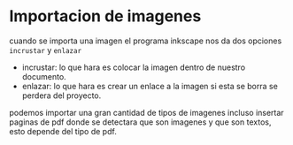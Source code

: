 # Importacion de imagenes

cuando se importa una imagen el programa inkscape nos da dos opciones `incrustar` y `enlazar`

+ incrustar: lo que hara es colocar la imagen dentro de nuestro documento.
+ enlazar: lo que hara es crear un enlace a la imagen si esta se borra se perdera del proyecto.

podemos importar una gran cantidad de tipos de imagenes incluso insertar paginas de pdf donde se detectara que son imagenes y que son textos, esto depende del tipo de pdf.

